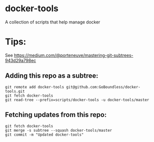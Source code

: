 # docker-tools
A collection of scripts that help manage docker

# Tips:
See https://medium.com/@porteneuve/mastering-git-subtrees-943d29a798ec

## Adding this repo as a subtree:
```
git remote add docker-tools git@github.com:GoBoundless/docker-tools.git
git fetch docker-tools
git read-tree --prefix=scripts/docker-tools -u docker-tools/master
```

## Fetching updates from this repo:
```
git fetch docker-tools
git merge -s subtree --squash docker-tools/master
git commit -m "Updated docker-tools"
```
